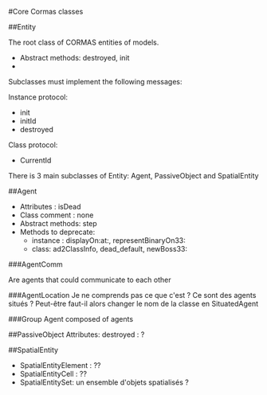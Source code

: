 #Core Cormas classes


##Entity

The root class of CORMAS entities of models.

- Abstract methods: destroyed, init
- 
Subclasses must implement the following messages:

Instance protocol:

- init
- initId
- destroyed

Class protocol:

- CurrentId

There is 3 main subclasses of Entity: Agent, PassiveObject and SpatialEntity

##Agent

- Attributes : isDead
- Class comment : none
- Abstract methods: step
- Methods to deprecate: 
 	- instance : displayOn:at:, representBinaryOn33:
 	- class: ad2ClassInfo, dead_default, newBoss33:
 
###AgentComm

Are agents that could communicate to each other

###AgentLocation
Je ne comprends pas ce que c'est ? Ce sont des agents situés ? Peut-être faut-il alors changer le nom de la classe en SituatedAgent

###Group
Agent composed of agents

##PassiveObject
Attributes: destroyed : ?

##SpatialEntity

- SpatialEntityElement : ??
- SpatialEntityCell : ??
- SpatialEntitySet: un ensemble d'objets spatialisés ?



